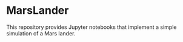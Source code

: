 # MarsLander

This repository provides Jupyter notebooks that implement a simple simulation of a Mars lander.
